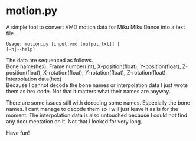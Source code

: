 # motion.py

A simple tool to convert VMD motion data for Miku Miku Dance into a text file.

<code>Usage: motion.py [input.vmd [output.txt]] | [-h|--help]</code>

The data are sequenced as follows.<br />
Bone name(hex), Frame number(int), X-position(float), Y-position(float), Z-position(float), X-rotation(float), Y-rotation(float), Z-rotation(float), Interpolation data(hex)<br />
Because I cannot decode the bone names or interpolation data I just wrote them as hex code. Not that it matters what their names are anyway.

There are some issues still with decoding some names. Especially the bone names. I cant manage to decode them so I will just leave it as is for the moment.
The interpolation data is also untouched because I could not find any documentation on it. Not that I looked for very long.

Have fun!
